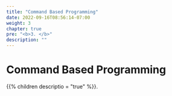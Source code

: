 ```yaml
---
title: "Command Based Programming"
date: 2022-09-16T08:56:14-07:00
weight: 3
chapter: true
pre: "<b>3. </b>"
description: ""
---
```


# Command Based Programming

{{% children descriptio = "true" %}}.